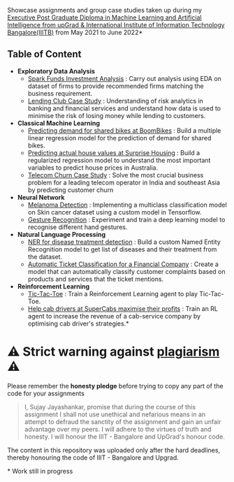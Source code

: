 Showcase assignments and group case studies taken up during my [Executive Post Graduate Diploma in Machine Learning and Artificial Intelligence from  upGrad &amp; International Institute of Information Technology Bangalore(IIITB)](https://www.upgrad.com/machine-learning-ai-pgd-iiitb/) from May 2021 to June 2022*

## Table of Content
- **Exploratory Data Analysis**
  - [Spark Funds Investment Analysis](Spark_Funds_Investment_Analysis) : Carry out analysis using EDA on dataset of firms to provide recommended firms matching the business requirement.
  - [Lending Club Case Study](Lending_Club_Case_Study) : Understanding of risk analytics in banking and financial services and understand how data is used to minimise the risk of losing money while lending to customers.
- **Classical Machine Learning**
  - [Predicting demand for shared bikes at BoomBikes](Boom_Bikes) : Build a multiple linear regression model for the prediction of demand for shared bikes.
  - [Predicting actual house values at Surprise Housing](Surprise_Housing) : Build a regularized regression model to understand the most important variables to predict house prices in Australia.
  - [Telecom Churn Case Study](Telecom_Churn_Case_Study) :  Solve the most crucial business problem for a leading telecom operator in India and southeast Asia by predicting customer churn
- **Neural Network**
  - [Melanoma Detection](Melanoma_Detection) : Implementing a multiclass classification model on Skin cancer dataset using a custom model in Tensorflow.
  - [Gesture Recognition](Gesture_Recognition) : Experiment and train a deep learning model to recognise different hand gestures.
- **Natural Language Processing**
  - [NER for disease treatment detection](NER_Disease_Treatment) : Build a custom Named Entity Recognition model to get list of diseases and their treatment from the dataset. 
  - [Automatic Ticket Classification for a Financial Company](Automatic_Ticket_Classification) : Create a model that can automatically classify customer complaints based on products and services that the ticket mentions.
- **Reinforcement Learning**
  - [Tic-Tac-Toe](Tic-Tac-Toe) : Train a Reinforcement Learning agent to play Tic-Tac-Toe.
  - [Help cab drivers at SuperCabs maximise their profits](SuperCabs) : Train an RL agent to increase the revenue of a cab-service company by optimising cab driver's strategies.*


# :warning: Strict warning against [plagiarism](https://en.wikipedia.org/wiki/Plagiarism) :warning:
Please remember the **honesty pledge** before trying to copy any part of the code for your assignments
> I, Sujay Jayashankar, promise that during the course of this assignment I shall not use unethical and nefarious means in an attempt to defraud the sanctity of the assignment and gain an unfair advantage over my peers. I will adhere to the virtues of truth and honesty. I will honour the IIIT - Bangalore and UpGrad's honour code.

The content in this repository was uploaded only after the hard deadlines, thereby honouring the code of IIIT - Bangalore and Upgrad.

\*  Work still in progress
